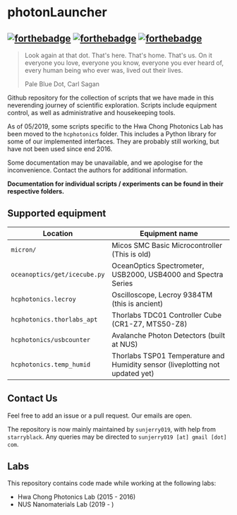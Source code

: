 # photonLauncher
[![forthebadge](https://forthebadge.com/images/badges/made-with-python.svg)](https://forthebadge.com)
[![forthebadge](https://forthebadge.com/images/badges/built-with-science.svg)](https://forthebadge.com)
[![forthebadge](https://forthebadge.com/images/badges/uses-badges.svg)](https://forthebadge.com)
---------
 > Look again at that dot. That's here. That's home. That's us. On it everyone you love, everyone you know, everyone you ever heard of, every human being who ever was, lived out their lives.
 >
 > Pale Blue Dot, Carl Sagan

Github repository for the collection of scripts that we have made in this neverending journey of scientific exploration. Scripts include equipment control, as well as administrative and housekeeping tools.

As of 05/2019, some scripts specific to the Hwa Chong Photonics Lab has been moved to the ```hcphotonics``` folder. This includes  a Python library for some of our implemented interfaces. They are probably still working, but have not been used since end 2016.

Some documentation may be unavailable, and we apologise for the inconvenience. Contact the authors for additional information.

**Documentation for individual scripts / experiments can be found in their respective folders.**


## Supported equipment

Location | Equipment name
--- | ---
```micron/``` | Micos SMC Basic Microcontroller  (This is old)
```oceanoptics/get/icecube.py```| OceanOptics Spectrometer, USB2000, USB4000 and Spectra Series
```hcphotonics.lecroy``` | Oscilloscope, Lecroy 9384TM (this is ancient)
```hcphotonics.thorlabs_apt```| Thorlabs TDC01 Controller Cube (CR1-Z7, MTS50-Z8)
```hcphotonics/usbcounter```| Avalanche Photon Detectors (built at NUS)
```hcphotonics.temp_humid```| Thorlabs TSP01 Temperature and Humidity sensor (liveplotting not updated yet)


## Contact Us

Feel free to add an issue or a pull request. Our emails are open.

The repository is now mainly maintained by ```sunjerry019```, with help from ```starryblack```. Any queries may be directed to ```sunjerry019 [at] gmail [dot] com```.

## Labs

This repository contains code made while working at the following labs:
- Hwa Chong Photonics Lab (2015 - 2016)
- NUS Nanomaterials Lab (2019 - )
